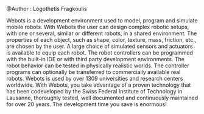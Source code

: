 @Author : Logothetis Fragkoulis





Webots is a development environment used to model, program and simulate mobile robots. With Webots the user
can design complex robotic setups, with one or several, similar or different robots, in a shared environment. The properties 
of each object, such as shape, color, texture, mass, friction, etc., are chosen by the user. A large choice of simulated sensors
and actuators is available to equip each robot. The robot controllers can be programmed with the built-in IDE or with third party
development environments. The robot behavior can be tested in physically realistic worlds. The controller programs can optionally 
be transferred to commercially available real robots. Webots is used by over 1309 universities and research centers worldwide.
With Webots, you take advantage of a proven technology that has been codeveloped by the Swiss Federal Institute of Technology 
in Lausanne, thoroughly tested, well documented and continuously maintained for over 20 years. The development time you save is 
enormous!
